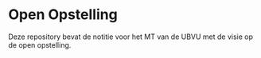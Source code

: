 # Open Opstelling

Deze repository bevat de notitie voor het MT van de UBVU met de visie op de open opstelling.
